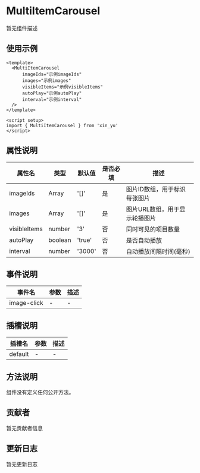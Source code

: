 # MultiItemCarousel

暂无组件描述

## 使用示例

```vue
<template>
  <MultiItemCarousel
      imageIds="示例imageIds"
      images="示例images"
      visibleItems="示例visibleItems"
      autoPlay="示例autoPlay"
      interval="示例interval"
  />
</template>

<script setup>
import { MultiItemCarousel } from 'xin_yu'
</script>
```

## 属性说明

| 属性名 | 类型 | 默认值 | 是否必填 | 描述 |
|--------|------|--------|----------|------|
| imageIds | Array<string> | '[]' | 是 | 图片ID数组，用于标识每张图片 |
| images | Array<string> | '[]' | 是 | 图片URL数组，用于显示轮播图片 |
| visibleItems | number | '3' | 否 | 同时可见的项目数量 |
| autoPlay | boolean | 'true' | 否 | 是否自动播放 |
| interval | number | '3000' | 否 | 自动播放间隔时间(毫秒) |

## 事件说明

| 事件名 | 参数 | 描述 |
|--------|------|------|
| image-click | - | - |

## 插槽说明

| 插槽名 | 参数 | 描述 |
|--------|------|------|
| default | - | - |

## 方法说明

组件没有定义任何公开方法。

## 贡献者

暂无贡献者信息

## 更新日志

暂无更新日志
